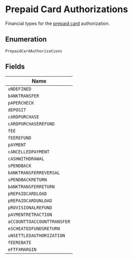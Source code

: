 
# Prepaid Card Authorizations

Financial types for the [prepaid card](page:working-with-resources/prepaid-cards) authorization.

## Enumeration

`PrepaidCardAuthorizations`

## Fields

| Name |
|  --- |
| `uNDEFINED` |
| `bANKTRANSFER` |
| `pAPERCHECK` |
| `dEPOSIT` |
| `cARDPURCHASE` |
| `cARDPURCHASEREFUND` |
| `fEE` |
| `fEEREFUND` |
| `pAYMENT` |
| `cANCELLEDPAYMENT` |
| `cASHWITHDRAWAL` |
| `sPENDBACK` |
| `bANKTRANSFERREVERSAL` |
| `sPENDBACKRETURN` |
| `bANKTRANSFERRETURN` |
| `pREPAIDCARDLOAD` |
| `pREPAIDCARDUNLOAD` |
| `pROVISIONALREFUND` |
| `pAYMENTRETRACTION` |
| `aCCOUNTTOACCOUNTTRANSFER` |
| `eSCHEATEDFUNDSRETURN` |
| `uNSETTLEDAUTHORIZATION` |
| `fEEREBATE` |
| `eFTFXMARGIN` |

